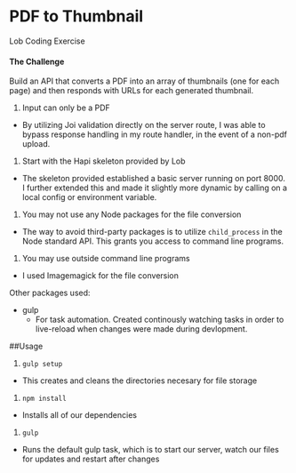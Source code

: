 PDF to Thumbnail
=================
Lob Coding Exercise

#### The Challenge
Build an API that converts a PDF into an array of thumbnails (one for each page) and then responds with URLs for each generated thumbnail.

1. Input can only be a PDF
  - By utilizing Joi validation directly on the server route, I was able to bypass response handling in my route handler, in the event of a non-pdf upload. 
1. Start with the Hapi skeleton provided by Lob
  - The skeleton provided established a basic server running on port 8000. I further extended this and made it slightly more dynamic by calling on a local config or environment variable.
1. You may not use any Node packages for the file conversion
  - The way to avoid third-party packages is to utilize `child_process` in the Node standard API. This grants you access to command line programs. 
1. You may use outside command line programs
  - I used Imagemagick for the file conversion

Other packages used:
- gulp
  - For task automation. Created continously watching tasks in order to live-reload when changes were made during devlopment.


##Usage
1. `gulp setup`
  - This creates and cleans the directories necesary for file storage
1. `npm install`
  - Installs all of our dependencies
1. `gulp`
  - Runs the default gulp task, which is to start our server, watch our files for updates and restart after changes